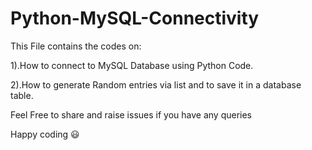 # Python-MySQL-Connectivity

This File contains the codes on:

1).How to connect to MySQL Database using Python Code.

2).How to generate Random entries via list and to save it in a database table.

Feel Free to share and raise issues if you have any queries 

Happy coding 😃
